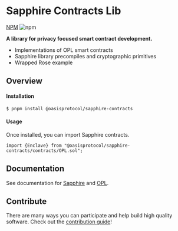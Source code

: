 # Sapphire Contracts Lib

[NPM](https://www.npmjs.com/package/@oasisprotocol/sapphire-contracts) ![npm](https://img.shields.io/npm/v/@oasisprotocol/sapphire-contracts)

**A library for privacy focused smart contract development.**

 * Implementations of OPL smart contracts
 * Sapphire library precompiles and cryptographic primitives
 * Wrapped Rose example

## Overview

#### Installation

```solidity
$ pnpm install @oasisprotocol/sapphire-contracts
```

#### Usage

Once installed, you can import Sapphire contracts.

```solidity
import {Enclave} from "@oasisprotocol/sapphire-contracts/contracts/OPL.sol";
```

## Documentation

See documentation for [Sapphire](https://docs.oasis.io/dapp/sapphire/) and [OPL](https://docs.oasis.io/dapp/opl/).

## Contribute

There are many ways you can participate and help build high quality software. Check out the [contribution guide](../CONTRIBUTING.md)!
